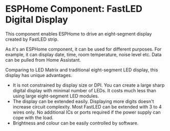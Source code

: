 # ESPHome Component: FastLED Digital Display

This component enables ESPHome to drive an eight-segment display created by FastLED strip.

As it's an ESPHome component, it can be used for different purposes. For example, it can display date, time, room temperature, noise level etc. Data can be pulled from Home Assistant.

Comparing to LED Matrix and traditional eight-segment LED display, this display has unique advantages. 
  - It is not constrained by display size or DPI. You can create a large sharp digital display with minimal number of LEDs. It costs much less than using large eight-segment LED modules. 
  - The display can be extended easily.  Displaying more digits doesn't increase circuit complexity. Most FastLED can be extended with 3 to 4 wires only. No additional ICs or ports required if the power supply can cope with the load.
  - Brightness and colour can be easily controlled by software.
